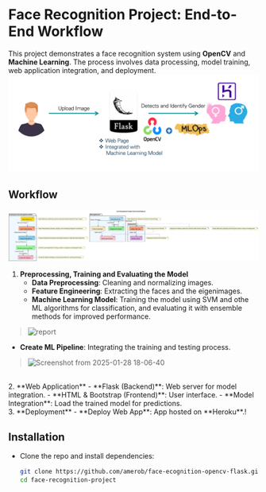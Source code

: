# Face Recognition Project: End-to-End Workflow

This project demonstrates a face recognition system using **OpenCV** and **Machine Learning**. The process involves data processing, model training, web application integration, and deployment.
![report](https://github.com/amerob/face-ecognition-opencv-flask/blob/main/static/images/s002)



## Workflow

![Face Recognition Diag](diag5.svg)
<br>
1. **Preprocessing, Training and Evaluating the Model**
   - **Data Preprocessing**: Cleaning and normalizing images.
   - **Feature Engineering**: Extracting the faces and the eigenimages.
   - **Machine Learning Model**:  Training the model using SVM and othe ML algorithms for classification, and evaluating it with ensemble methods for improved performance.
> ![report](https://github.com/user-attachments/assets/9f31762c-47ba-430a-b52b-db27caef4e7a)
   - **Create ML Pipeline**: Integrating the training and testing process.
> ![Screenshot from 2025-01-28 18-06-40](https://github.com/user-attachments/assets/5d1553b5-2a2f-418a-9e82-f5bfa2c480b6)
<br>
2. **Web Application**
   - **Flask (Backend)**: Web server for model integration.
   - **HTML & Bootstrap (Frontend)**: User interface.
   - **Model Integration**: Load the trained model for predictions.
<br>
3. **Deployment**
   - **Deploy Web App**: App hosted on **Heroku**.!


## Installation

- Clone the repo and install dependencies:
   ```bash
   git clone https://github.com/amerob/face-ecognition-opencv-flask.git
   cd face-recognition-project
   ```


